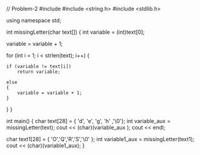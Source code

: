 // Problem-2
#include <iostream>
#include <string.h>
#include <stdlib.h>

using namespace std;

int missingLetter(char text[])
{
int variable = (int)text[0];

variable = variable + 1;


for (int i = 1; i < strlen(text); i++)
{

   
    if (variable != text[i])
        return variable;

    else
    {
        variable = variable + 1;
    }
}
}

int main()
{
char text[28] = { 'd', 'e', 'g', 'h' ,'\0'};
int variable_aux = missingLetter(text);
cout << (char)(variable_aux );
cout << endl;

char text1[28] = { 'O','Q','R','S','\0' };
int variable1_aux = missingLetter(text1);
cout << (char)(variable1_aux);
}
